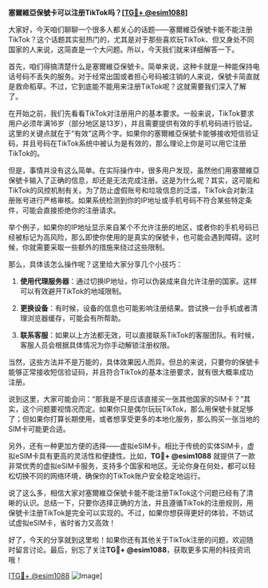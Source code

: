 **塞爾維亞保號卡可以注册TikTok吗？[[TG💪+ @esim1088](https://t.me/s/esim1088)]**

大家好，今天咱们聊聊一个很多人都关心的话题——塞爾維亞保號卡能不能注册TikTok？这个话题其实挺热门的，尤其是对于那些喜欢玩TikTok、但又身处不同国家的人来说，这简直是一个大问题。所以，今天我们就来详细解答一下。

首先，咱们得搞清楚什么是塞爾維亞保號卡。简单来说，这种卡就是一种能保持电话号码不丢失的服务。对于经常出国或者担心号码被注销的人来说，保號卡简直就是救命稻草。不过，它到底能不能用来注册TikTok呢？这就需要我们深入了解了。

在开始之前，我们先看看TikTok对注册用户的基本要求。一般来说，TikTok要求用户必须年满16岁（部分地区是13岁），并且需要提供有效的手机号码进行验证。这里的关键点就在于“有效”这两个字。如果你的塞爾維亞保號卡能够接收短信验证码，并且号码在TikTok系统中被认为是有效的，那么理论上你是可以用它注册TikTok的。

但是，事情并没有这么简单。在实际操作中，很多用户发现，虽然他们用塞爾維亞保號卡输入了正确的信息，却还是无法完成注册。这是为什么呢？其实，这可能和TikTok的风控机制有关。为了防止虚假账号和垃圾信息的泛滥，TikTok会对新注册账号进行严格审核。如果系统检测到你的IP地址或手机号码不符合某些特定条件，可能会直接拒绝你的注册请求。

举个例子，如果你的IP地址显示来自某个不允许注册的地区，或者你的手机号码已经被标记为高风险，那么即使你使用的是真实的保號卡，也可能会遇到障碍。这时候，你就需要采取一些额外的措施来绕过这些限制。

那么，具体该怎么操作呢？这里给大家分享几个小技巧：

1. **使用代理服务器**：通过切换IP地址，你可以伪装成来自允许注册的国家。这样可以有效避开TikTok的地域限制。
   
2. **更换设备**：有时候，设备的信息也可能影响注册结果。尝试换一台手机或者清理浏览器缓存，可能会有所帮助。

3. **联系客服**：如果以上方法都无效，可以直接联系TikTok的客服团队。有时候，客服人员会根据具体情况为你手动解锁注册权限。

当然，这些方法并不是万能的，具体效果因人而异。但总的来说，只要你的保號卡能够正常接收短信验证码，并且符合TikTok的基本注册要求，就有很大概率成功注册。

说到这里，大家可能会问：“那我是不是应该直接买一张其他国家的SIM卡？”其实，这个问题要视情况而定。如果你只是偶尔玩玩TikTok，那么用保號卡就足够了；但如果你打算长期使用，或者想享受更多的本地化服务，那么购买一张当地的SIM卡可能更合适。

另外，还有一种更加方便的选择——虚拟eSIM卡。相比于传统的实体SIM卡，虚拟eSIM卡具有更高的灵活性和便捷性。比如，**TG💪+ @esim1088** 就提供了一款非常优秀的虚拟eSIM卡服务，支持多个国家和地区。无论你身在何处，都可以轻松切换不同的网络环境，确保你的TikTok账户安全稳定地运行。

说了这么多，相信大家对塞爾維亞保號卡能不能注册TikTok这个问题已经有了清晰的认识。总结一下，只要你选择正确的方法，并且遵循TikTok的注册规则，用保號卡注册TikTok是完全可以实现的。不过，如果你想获得更好的体验，不妨试试虚拟eSIM卡，省时省力又高效！

好了，今天的分享就到这里啦！如果你还有其他关于TikTok注册的问题，欢迎随时留言讨论。最后，别忘了关注**TG💪+ @esim1088**，获取更多实用的科技资讯哦！

[[TG💪+ @esim1088](https://t.me/s/esim1088) ![Image](https://i.postimg.cc/4NQfJmqS/Snipaste-2025-05-13-00-14-12.png)]